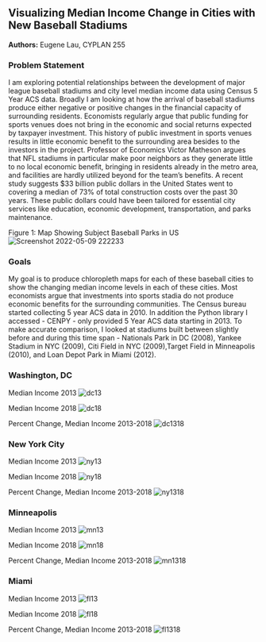 ## Visualizing Median Income Change in Cities with New Baseball Stadiums

**Authors:** Eugene Lau, CYPLAN 255

### Problem Statement

I am exploring potential relationships between the development of major league baseball stadiums and city level median income data using Census 5 Year ACS data. Broadly I am looking at how the arrival of baseball stadiums produce either negative or positive changes in the financial capacity of surrounding residents. Economists regularly argue that public funding for sports venues does not bring in the economic and social returns expected by taxpayer investment. This history of public investment in sports venues results in little economic benefit to the surrounding area besides to the investors in the project. Professor of Economics Victor Matheson argues that NFL stadiums in particular make poor neighbors as they generate little to no local economic benefit, bringing in residents already in the metro area, and facilities are hardly utilized beyond for the team’s benefits. A recent study suggests $33 billion public dollars in the United States went to covering a median of 73% of total construction costs over the past 30 years. These public dollars could have been tailored for essential city services like education, economic development, transportation, and parks maintenance.  

Figure 1: Map Showing Subject Baseball Parks in US
![Screenshot 2022-05-09 222233](https://user-images.githubusercontent.com/98058718/167548157-453d7c75-072b-4ea7-8196-fd5af85eb694.jpg)

### Goals
My goal is to produce chloropleth maps for each of these baseball cities to show the changing median income levels in each of these cities. Most economists argue that investments into sports stadia do not produce economic benefits for the surrounding communities. The Census bureau started collecting 5 year ACS data in 2010. In addition the Python library I accessed - CENPY - only provided 5 Year ACS data starting in 2013. To make accurate comparison, I looked at stadiums built between slightly before and during this time span - Nationals Park in DC (2008), Yankee Stadium in NYC (2009), Citi Field in NYC (2009),Target Field in Minneapolis (2010), and Loan Depot Park in Miami (2012). 


### Washington, DC

Median Income 2013
![dc13](https://user-images.githubusercontent.com/98058718/167562286-501d2496-bab6-4f58-9ffe-c56737dc0281.png)




Median Income 2018
![dc18](https://user-images.githubusercontent.com/98058718/167562297-bd65f6a1-f98c-4168-a66a-c6e5ffe8e0d0.png)




Percent Change, Median Income 2013-2018
![dc1318](https://user-images.githubusercontent.com/98058718/167562307-ea06365e-722e-4e16-8369-804a741b54cd.png)




### New York City

Median Income 2013
![ny13](https://user-images.githubusercontent.com/98058718/167562321-03a55e15-a05d-4c9e-941f-cf89b7d9b60a.png)




Median Income 2018
![ny18](https://user-images.githubusercontent.com/98058718/167562328-e1417dec-9e7e-44b3-8e41-294ee89869da.png)




Percent Change, Median Income 2013-2018
![ny1318](https://user-images.githubusercontent.com/98058718/167562341-9e6ec93e-e3d8-4094-bd97-9c2bc0385b69.png)




### Minneapolis

Median Income 2013
![mn13](https://user-images.githubusercontent.com/98058718/167562373-1464e37d-911b-463d-925c-d64c7a739ac8.png)




Median Income 2018
![mn18](https://user-images.githubusercontent.com/98058718/167562382-4984014c-592f-4927-98fb-d4ae6279219e.png)




Percent Change, Median Income 2013-2018
![mn1318](https://user-images.githubusercontent.com/98058718/167562395-cde7e8e0-9fa5-470e-b731-09e4d63272ad.png)



### Miami

Median Income 2013
![fl13](https://user-images.githubusercontent.com/98058718/167562406-3c5c1140-5c44-41ff-96fd-5563a5ace674.png)




Median Income 2018
![fl18](https://user-images.githubusercontent.com/98058718/167562413-4fce3fd8-7aac-457f-afc6-7924fc429745.png)




Percent Change, Median Income 2013-2018
![fl1318](https://user-images.githubusercontent.com/98058718/167562421-5a645ef6-708c-4e56-ae08-16d152f60803.png)




